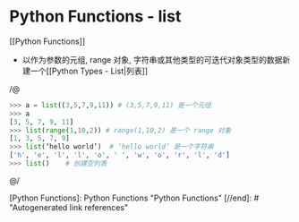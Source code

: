 # Python Functions - list

[[Python Functions]]

* 以作为参数的元组, range 对象, 字符串或其他类型的可迭代对象类型的数据新建一个[[Python Types - List|列表]]

/@

```python
>>> a = list((3,5,7,9,11)) # (3,5,7,9,11) 是一个元组
>>> a
[3, 5, 7, 9, 11]
>>> list(range(1,10,2)) # range(1,10,2) 是一个 range 对象
[1, 3, 5, 7, 9]
>>> list(‘hello world’)  # ‘hello world’ 是一个字符串
['h', 'e', 'l', 'l', 'o', ' ', 'w', 'o', 'r', 'l', 'd']
>>> list()    # 创建空列表
```

@/

[//begin]: # "Autogenerated link references for markdown compatibility"
[Python Functions]: Python Functions "Python Functions"
[//end]: # "Autogenerated link references"